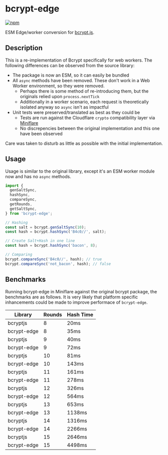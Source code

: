 # bcrypt-edge

[![npm](https://img.shields.io/npm/dw/bcrypt-edge?label=bcrypt-edge)
](https://www.npmjs.com/package/bcrypt-edge)

ESM Edge/worker conversion for [bcrypt.js](https://github.com/dcodeIO/bcrypt.js).

## Description

This is a re-implementation of Bcrypt specifically for web workers. The following differences can be observed from the source library:

- The package is now an ESM, so it can easily be bundled
- All `async` methods have been removed. These don't work in a Web Worker environment, so they were removed.
  - Perhaps there is some method of re-introducing them, but the originals relied upon `process.nextTick`
  - Additionally in a worker scenario, each request is theoretically isolated anyway so `async` isn't as impactful
- Unit tests were preserved/translated as best as they could be
  - Tests are run against the Cloudflare `crypto` compatibility layer via [Miniflare](https://github.com/cloudflare/miniflare)
  - No discrepencies between the original implementation and this one have been observed

Care was taken to disturb as little as possible with the initial implementation.

## Usage

Usage is similar to the original library, except it's an ESM worker module now and has no `async` methods.

```ts
import {
  genSaltSync,
  hashSync,
  compareSync,
  getRounds,
  getSaltSync,
} from 'bcrypt-edge';

// Hashing
const salt = bcrypt.genSaltSync(10);
const hash = bcrypt.hashSync('B4c0//', salt);

// Create Salt+Hash in one line
const hash = bcrypt.hashSync('bacon', 8);

// Comparing
bcrypt.compareSync('B4c0//', hash); // true
bcrypt.compareSync('not_bacon', hash); // false
```

## Benchmarks

Running bcrypt-edge in Miniflare against the original bcrypt package, the benchmarks are as follows. It is very likely that platform specific inhancements could be made to improve performace of `bcrypt-edge`.

| Library     | Rounds | Hash Time |
| ----------- | ------ | --------- |
| bcryptjs    | 8      | 20ms      |
| bcrypt-edge | 8      | 35ms      |
| bcryptjs    | 9      | 40ms      |
| bcrypt-edge | 9      | 72ms      |
| bcryptjs    | 10     | 81ms      |
| bcrypt-edge | 10     | 143ms     |
| bcryptjs    | 11     | 161ms     |
| bcrypt-edge | 11     | 278ms     |
| bcryptjs    | 12     | 326ms     |
| bcrypt-edge | 12     | 564ms     |
| bcryptjs    | 13     | 653ms     |
| bcrypt-edge | 13     | 1138ms    |
| bcryptjs    | 14     | 1316ms    |
| bcrypt-edge | 14     | 2266ms    |
| bcryptjs    | 15     | 2646ms    |
| bcrypt-edge | 15     | 4498ms    |
